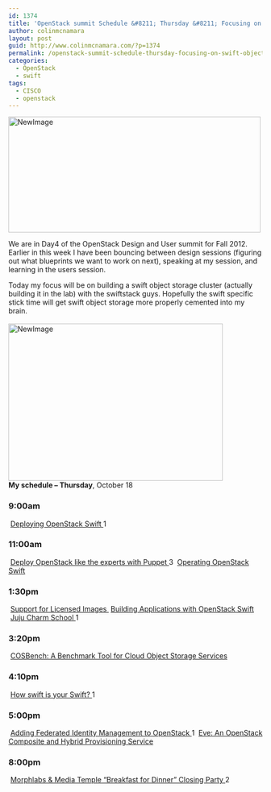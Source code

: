 ```yaml
---
id: 1374
title: 'OpenStack summit Schedule &#8211; Thursday &#8211; Focusing on Swift Object Storage'
author: colinmcnamara
layout: post
guid: http://www.colinmcnamara.com/?p=1374
permalink: /openstack-summit-schedule-thursday-focusing-on-swift-object-storage/
categories:
  - OpenStack
  - swift
tags:
  - CISCO
  - openstack
---
```

<div class="sched-container-bottom">
  <div class="sched-container-bottom">
  </div>
  
  <div class="sched-container-bottom">
    <img title="NewImage.png" src="http://www.colinmcnamara.com/wp-content/uploads/2012/10/NewImage3.png" alt="NewImage" width="500" height="230" border="0" />
  </div>
  
  <div class="sched-container-bottom">
  </div>
  
  <p>
    We are in Day4 of the OpenStack Design and User summit for Fall 2012. Earlier in this week I have been bouncing between design sessions (figuring out what blueprints we want to work on next), speaking at my session, and learning in the users session.
  </p>
</div>

<div class="sched-container-bottom">
</div>

<div class="sched-container-bottom">
  Today my focus will be on building a swift object storage cluster (actually building it in the lab) with the swiftstack guys. Hopefully the swift specific stick time will get swift object storage more properly cemented into my brain.
</div>

<div class="sched-container-bottom">
   <strong><Update &#8211; I can has Cloud Cats> </strong>
</div>

<div class="sched-container-bottom">
  <img title="NewImage.png" src="http://www.colinmcnamara.com/wp-content/uploads/2012/10/NewImage4.png" alt="NewImage" width="425" height="312" border="0" />
</div>

<div id="2012-10-18" class="sched-container-header">
  <div class="sched-container-dates">
    <strong>My schedule &#8211; </strong><strong>Thursday</strong>, October 18
  </div>
</div>

<div class="sched-container-top">
</div>

### 9:00am

<div class="sched-container">
  <div class="sched-container-inner">
    <span class="event event-loggedin ev_17 sub sched-event-friendcount-wrap"><span class="ev-save"> </span><a id="395b8a4ab566a433f220b52eb50aafea" class="name" href="http://openstacksummitfall2012.sched.org/event/395b8a4ab566a433f220b52eb50aafea?iframe=yes&w=700&sidebar=no&bg=no">Deploying OpenStack Swift </a><span class="sched-event-friendcount">1</span></span>
  </div>
</div>

### 11:00am

<div class="sched-container">
  <div class="sched-container-inner">
    <span class="event event-loggedin ev_17 sub sched-event-friendcount-wrap"><span class="ev-save"> </span><a id="26d4bbb6b1c018fd0707322be8f6e3d0" class="name" href="http://openstacksummitfall2012.sched.org/event/26d4bbb6b1c018fd0707322be8f6e3d0?iframe=yes&w=700&sidebar=no&bg=no">Deploy OpenStack like the experts with Puppet </a><span class="sched-event-friendcount">3</span></span> <span class="event event-loggedin ev_17 sub"><span class="ev-save"> </span><a id="6c5363fe5e9b52ec881c3c937d998d49" class="name" href="http://openstacksummitfall2012.sched.org/event/6c5363fe5e9b52ec881c3c937d998d49?iframe=yes&w=700&sidebar=no&bg=no">Operating OpenStack Swift </a></span>
  </div>
</div>

### 1:30pm

<div class="sched-container">
  <div class="sched-container-inner">
    <span class="event event-loggedin ev_3  ev_3_sub_7 sub"><span class="ev-save"> </span><a id="fd70183ee9ce535d94b384d03dc425e4" class="name" href="http://openstacksummitfall2012.sched.org/event/fd70183ee9ce535d94b384d03dc425e4?iframe=yes&w=700&sidebar=no&bg=no">Support for Licensed Images </a></span> <span class="event event-loggedin ev_17 sub"><span class="ev-save"> </span><a id="e1ecb98db2c1281c87adb783be32f465" class="name" href="http://openstacksummitfall2012.sched.org/event/e1ecb98db2c1281c87adb783be32f465?iframe=yes&w=700&sidebar=no&bg=no">Building Applications with OpenStack Swift </a></span> <span class="event event-loggedin ev_17 sub sched-event-friendcount-wrap"><span class="ev-save"> </span><a id="d576d821dbaed634c47212caf1bc0ebe" class="name" href="http://openstacksummitfall2012.sched.org/event/d576d821dbaed634c47212caf1bc0ebe?iframe=yes&w=700&sidebar=no&bg=no">Juju Charm School </a><span class="sched-event-friendcount">1</span></span>
  </div>
</div>

### 3:20pm

<div class="sched-container">
  <div class="sched-container-inner">
    <span class="event event-loggedin ev_17 sub"><span class="ev-save"> </span><a id="7e7b84981603f48f9846c6be24e273fc" class="name" href="http://openstacksummitfall2012.sched.org/event/7e7b84981603f48f9846c6be24e273fc?iframe=yes&w=700&sidebar=no&bg=no">COSBench: A Benchmark Tool for Cloud Object Storage Services </a></span>
  </div>
</div>

### 4:10pm

<div class="sched-container">
  <div class="sched-container-inner">
    <span class="event event-loggedin ev_17 sub sched-event-friendcount-wrap"><span class="ev-save"> </span><a id="82f7b1c4e8edf5750cacd10e054094b5" class="name" href="http://openstacksummitfall2012.sched.org/event/82f7b1c4e8edf5750cacd10e054094b5?iframe=yes&w=700&sidebar=no&bg=no">How swift is your Swift? </a><span class="sched-event-friendcount">1</span></span>
  </div>
</div>

### 5:00pm

<div class="sched-container">
  <div class="sched-container-inner">
    <span class="event event-loggedin ev_13 sub sched-event-friendcount-wrap"><span class="ev-save"> </span><a id="23f0a08262c18dc00007fea69e97c1f2" class="name" href="http://openstacksummitfall2012.sched.org/event/23f0a08262c18dc00007fea69e97c1f2?iframe=yes&w=700&sidebar=no&bg=no">Adding Federated Identity Management to OpenStack </a><span class="sched-event-friendcount">1</span></span> <span class="event event-loggedin ev_17 sub"><span class="ev-save"> </span><a id="029887ffeae089f7f549ba6c24fc210a" class="name" href="http://openstacksummitfall2012.sched.org/event/029887ffeae089f7f549ba6c24fc210a?iframe=yes&w=700&sidebar=no&bg=no">Eve: An OpenStack Composite and Hybrid Provisioning Service </a></span>
  </div>
</div>

### 8:00pm

<div class="sched-container">
  <div class="sched-container-inner">
    <span class="event event-loggedin ev_5 sub sched-event-friendcount-wrap"><span class="ev-save"> </span><a id="abbfa7632b798a9dd2b4a90293935808" class="name" href="http://openstacksummitfall2012.sched.org/event/abbfa7632b798a9dd2b4a90293935808?iframe=yes&w=700&sidebar=no&bg=no">Morphlabs & Media Temple &#8220;Breakfast for Dinner&#8221; Closing Party </a><span class="sched-event-friendcount">2</span></span>
  </div>
</div>

<div class="sched-container-bottom">
</div>
